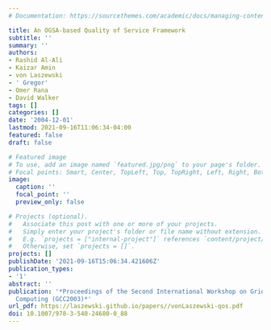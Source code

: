 ```yaml
---
# Documentation: https://sourcethemes.com/academic/docs/managing-content/

title: An OGSA-based Quality of Service Framework
subtitle: ''
summary: ''
authors:
- Rashid Al-Ali
- Kaizar Amin
- von Laszewski
- ' Gregor'
- Omer Rana
- David Walker
tags: []
categories: []
date: '2004-12-01'
lastmod: 2021-09-16T11:06:34-04:00
featured: false
draft: false

# Featured image
# To use, add an image named `featured.jpg/png` to your page's folder.
# Focal points: Smart, Center, TopLeft, Top, TopRight, Left, Right, BottomLeft, Bottom, BottomRight.
image:
  caption: ''
  focal_point: ''
  preview_only: false

# Projects (optional).
#   Associate this post with one or more of your projects.
#   Simply enter your project's folder or file name without extension.
#   E.g. `projects = ["internal-project"]` references `content/project/deep-learning/index.md`.
#   Otherwise, set `projects = []`.
projects: []
publishDate: '2021-09-16T15:06:34.421606Z'
publication_types:
- '1'
abstract: ''
publication: '*Proceedings of the Second International Workshop on Grid and Cooperative
  Computing (GCC2003)*'
url_pdf: https://laszewski.github.io/papers//vonLaszewski-qos.pdf
doi: 10.1007/978-3-540-24680-0_88
---
```

